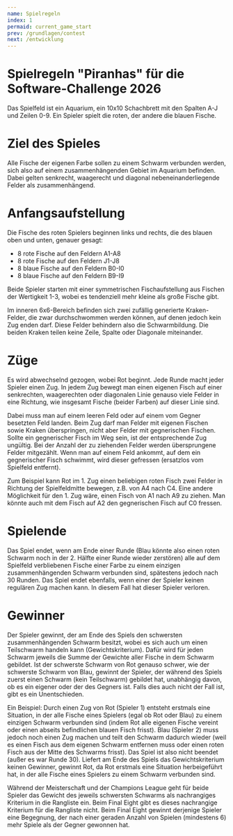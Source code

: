 ```yaml
---
name: Spielregeln
index: 1
permaid: current_game_start
prev: /grundlagen/contest
next: /entwicklung
---
```


# Spielregeln "Piranhas" für die Software-Challenge 2026

Das Spielfeld ist ein Aquarium, 
ein 10x10 Schachbrett mit den Spalten A-J und Zeilen 0-9.
Ein Spieler spielt die roten, der andere die blauen Fische.

# Ziel des Spieles

Alle Fische der eigenen Farbe sollen zu einem Schwarm verbunden werden,
sich also auf einem zusammenhängenden Gebiet im Aquarium befinden.
Dabei gelten senkrecht, waagerecht und diagonal nebeneinanderliegende Felder als zusammenhängend.

# Anfangsaufstellung

Die Fische des roten Spielers beginnen links und rechts,
die des blauen oben und unten, genauer gesagt:

-   8 rote Fische auf den Feldern A1-A8
-   8 rote Fische auf den Feldern J1-J8
-   8 blaue Fische auf den Feldern B0-I0
-   8 blaue Fische auf den Feldern B9-I9

Beide Spieler starten mit einer symmetrischen Fischaufstellung
aus Fischen der Wertigkeit 1-3,
wobei es tendenziell mehr kleine als große Fische gibt.

Im inneren 6x6-Bereich befinden sich zwei zufällig generierte Kraken-Felder, 
die zwar durchschwommen werden können, auf denen jedoch kein Zug enden darf.
Diese Felder behindern also die Schwarmbildung.
Die beiden Kraken teilen keine Zeile, Spalte oder Diagonale miteinander.

# Züge

Es wird abwechselnd gezogen, wobei Rot beginnt. 
Jede Runde macht jeder Spieler einen Zug.
In jedem Zug bewegt man einen eigenen Fisch 
auf einer senkrechten, waagerechten oder diagonalen Linie 
genauso viele Felder in eine Richtung,
wie insgesamt Fische (beider Farben) auf dieser Linie sind.

Dabei muss man auf einem leeren Feld oder auf einem vom Gegner besetzten Feld landen.
Beim Zug darf man Felder mit eigenen Fischen sowie Kraken überspringen,
nicht aber Felder mit gegnerischen Fischen.
Sollte ein gegnerischer Fisch im Weg sein, ist der entsprechende Zug ungültig.
Bei der Anzahl der zu ziehenden Felder werden übersprungene Felder mitgezählt.
Wenn man auf einem Feld ankommt, auf dem ein gegnerischer Fisch schwimmt,
wird dieser gefressen (ersatzlos vom Spielfeld entfernt).

Zum Beispiel kann Rot im 1. Zug einen beliebigen roten Fisch zwei Felder
in Richtung der Spielfeldmitte bewegen, z.B. von A4 nach C4.
Eine andere Möglichkeit für den 1. Zug wäre, einen Fisch von A1 nach A9 zu ziehen.
Man könnte auch mit dem Fisch auf A2 den gegnerischen Fisch auf C0 fressen.

# Spielende

Das Spiel endet, wenn am Ende einer Runde
(Blau könnte also einen roten Schwarm noch in der 2. Hälfte einer Runde wieder zerstören)
alle auf dem Spielfeld verbliebenen Fische einer Farbe 
zu einem einzigen zusammenhängenden Schwarm verbunden sind,
spätestens jedoch nach 30 Runden.
Das Spiel endet ebenfalls, wenn einer der Spieler keinen regulären Zug machen kann.
In diesem Fall hat dieser Spieler verloren.

# Gewinner

Der Spieler gewinnt, 
der am Ende des Spiels den schwersten zusammenhängenden Schwarm besitzt, 
wobei es sich auch um einen Teilschwarm handeln kann (Gewichtskriterium).
Dafür wird für jeden Schwarm jeweils die Summe der Gewichte aller Fische in dem Schwarm gebildet.
Ist der schwerste Schwarm von Rot genauso schwer,
wie der schwerste Schwarm von Blau, 
gewinnt der Spieler, der während des Spiels zuerst einen Schwarm (kein Teilschwarm) gebildet hat, 
unabhängig davon, ob es ein eigener oder der des Gegners ist.
Falls dies auch nicht der Fall ist, gibt es ein Unentschieden.

Ein Beispiel:
Durch einen Zug von Rot (Spieler 1) entsteht erstmals eine Situation,
in der alle Fische eines Spielers (egal ob Rot oder Blau) zu einem einzigen Schwarm verbunden sind
(indem Rot alle eigenen Fische vereint oder einen abseits befindlichen blauen Fisch frisst).
Blau (Spieler 2) muss jedoch noch einen Zug machen und teilt den Schwarm dadurch wieder
(weil es einen Fisch aus dem eigenen Schwarm entfernen muss oder einen roten Fisch aus der Mitte des Schwarms frisst).
Das Spiel ist also nicht beendet (außer es war Runde 30).
Liefert am Ende des Spiels das Gewichtskriterium keinen Gewinner,
gewinnt Rot, da Rot erstmals eine Situation herbeigeführt hat,
in der alle Fische eines Spielers zu einem Schwarm verbunden sind.

Während der Meisterschaft und der Champions League geht für beide Spieler das Gewicht des jeweils schwersten Schwarms als nachrangiges Kriterium in die Rangliste ein.
Beim Final Eight gibt es dieses nachrangige Kriterium für die Rangliste nicht.
Beim Final Eight gewinnt derjenige Spieler eine Begegnung,
der nach einer geraden Anzahl von Spielen (mindestens 6) 
mehr Spiele als der Gegner gewonnen hat.
